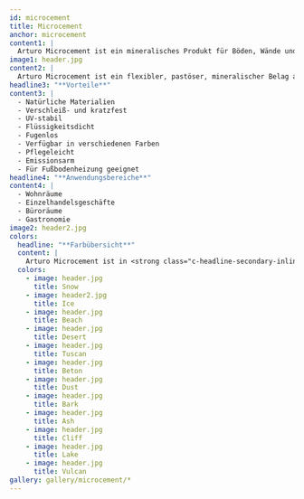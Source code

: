 ```yaml
---
id: microcement
title: Microcement
anchor: microcement
content1: |
  Arturo Microcement ist ein mineralisches Produkt für Böden, Wände und Möbel. Es eignet sich durch die wasserfesten Eigenschaften sowohl für alle Trockenbereiche als auch für Nassbereiche wie Bad, WC und Küche. Arturo Microcement eignet sich für eine leichte bis mittelschwere Belastung.
image1: header.jpg
content2: |
  Arturo Microcement ist ein flexibler, pastöser, mineralischer Belag aus Zement, Farbpigment und Wasser. Er wird mit einer Glättkelle, einem Fassadenspachtel oder anderen geeigneten Arbeitsgeräten in einer dünnen Schicht aufgespachtelt. Die erste Schicht Arturo Microcement (ca. 400-600 g/m²) hat eine Trocknungszeit von ca. 2-3 Stunden, wonach die zweite Schicht (ca. 200 g/m²) aufgetragen wird. Am nächsten Tag kann die Fläche imprägniert und im Anschluss zweimal versiegelt werden.
headline3: "**Vorteile**"
content3: |
  - Natürliche Materialien
  - Verschleiß- und kratzfest
  - UV-stabil
  - Flüssigkeitsdicht
  - Fugenlos
  - Verfügbar in verschiedenen Farben
  - Pflegeleicht
  - Emissionsarm
  - Für Fußbodenheizung geeignet
headline4: "**Anwendungsbereiche**"
content4: |
  - Wohnräume
  - Einzelhandelsgeschäfte
  - Büroräume
  - Gastronomie
image2: header2.jpg
colors:
  headline: "**Farbübersicht**"
  content: |
    Arturo Microcement ist in <strong class="c-headline-secondary-inline">12 Farben</strong> lieferbar. Arturo Microcement hat eine robuste und moderne Ausstrahlung und eignet sich für Böden, Wände und Möbel. Je nach Farbauswahl verleiht es den ausgewählten Flächen ein warmes oder industrielles Aussehen.
  colors:
    - image: header.jpg
      title: Snow
    - image: header2.jpg
      title: Ice
    - image: header.jpg
      title: Beach
    - image: header.jpg
      title: Desert
    - image: header.jpg
      title: Tuscan
    - image: header.jpg
      title: Beton
    - image: header.jpg
      title: Dust
    - image: header.jpg
      title: Bark
    - image: header.jpg
      title: Ash
    - image: header.jpg
      title: Cliff
    - image: header.jpg
      title: Lake
    - image: header.jpg
      title: Vulcan
gallery: gallery/microcement/*
---
```


